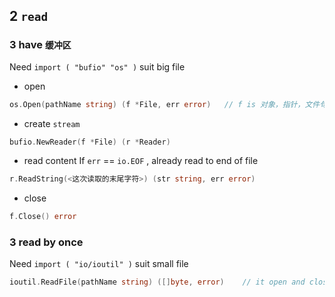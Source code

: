 ## 2 `read` 
### 3  have `缓冲区` 
Need `import ( "bufio" "os" )` 
suit big file

* open
```go
os.Open(pathName string) (f *File, err error)	// f is 对象，指针，文件句柄
```

* create `stream` 
```go
bufio.NewReader(f *File) (r *Reader)
```

* read content
If `err` == `io.EOF` , already read to end of file
```go
r.ReadString(<这次读取的末尾字符>) (str string, err error)
```

* close
```go
f.Close() error
```

### 3  read by once
Need `import ( "io/ioutil" )` 
suit small file


```go
ioutil.ReadFile(pathName string) ([]byte, error)	// it open and close file automaticly
```


